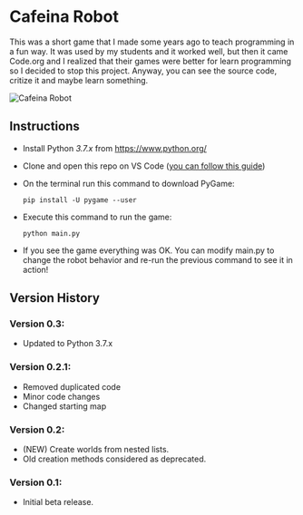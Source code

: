 # Cafeina Robot

This was a short game that I made some years ago to teach programming in a fun way. It was used by my students and it worked well, but then it came Code.org and I realized that their games were better for learn programming so I decided to stop this project. Anyway, you can see the source code, critize it and maybe learn something.

![Cafeina Robot](https://equilaterus.github.io/assets/img/projects/cafeina-robot.PNG)

## Instructions

* Install Python *3.7.x* from https://www.python.org/

* Clone and open this repo on VS Code ([you can follow this guide](https://github.com/equilaterus/wikilaterus/wiki/Cloning-a-repo-on-Github))

* On the terminal run this command to download PyGame:

    ```
    pip install -U pygame --user
    ```

* Execute this command to run the game:

    ```
    python main.py
    ```

* If you see the game everything was OK. You can modify main.py to change the robot behavior and re-run the previous command to see it in action!


## Version History


### Version 0.3:

* Updated to Python 3.7.x

### Version 0.2.1:


- Removed duplicated code
- Minor code changes
- Changed starting map

### Version 0.2:

- (NEW) Create worlds from nested lists.
- Old creation methods considered as deprecated.


### Version 0.1:

- Initial beta release.
